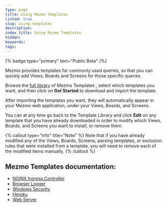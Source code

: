 ```yaml
---
type: page
title: Using Mezmo Templates
listed: true
slug: using-templates
description: 
index_title: Using Mezmo Templates
hidden: 
keywords: 
tags: 
---
```




{% badge type="primary" text="Public Beta" /%}

Mezmo provides templates for commonly used queries, so that you can quickly add Views, Boards and Screens for those specific queries.

Browse the [full library](https://app.logdna.com/manage/template-library) of Mezmo Templates , select which templates you want, and then click on **Get Started** to download and import the template.

After importing the templates you want, they will automatically appear in your Mezmo web application, under your Views, Boards, and Screens.

You can at any time go back to the Template Library and click **Edit** on any template that you have already downloaded in order to modify which Views, Boards, and Screens you want to install, or remove them.



{% callout type="info" title="Note" %}
Note that if you have already modified any of the Views, Boards, Screens, parsing templates, or exclusion rules that were installed from a template, you will need to remove each of the modified items manually.
{% /callout %}



## Mezmo Templates documentation:

- [NGINX Ingress Controller](https://docs.mezmo.com/docs/nginx-ingress-controller-template)
- [Browser Logger](/docs/browser-logger-template)
- [Windows Security](/docs/windows-security-template)
- [Heroku](/docs/heroku-template)
- [Web Server](/docs/web-server-template)




